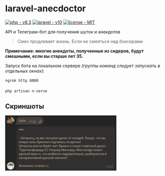# laravel-anecdoctor

<p>
    <a href="https://www.php.net/"><img src="https://img.shields.io/static/v1?label=php&message=v8.3&color=4f5b93" alt="php - v8.3"></a>
    <a href="https://laravel.com/"><img src="https://img.shields.io/static/v1?label=laravel&message=v10&color=f5372e" alt="laravel - v10"></a>
    <a href="https://mit-license.org/"><img src="https://img.shields.io/static/v1?label=license&message=MIT&color=green" alt="license - MIT"></a>
</p>

API и Телеграм-бот для получения шуток и анекдотов

> Смех продлевает жизнь. Если не смеяться над боксерами

**Примечание: многие анекдоты, полученные из сидеров, будут смешными, если вы старше лет 35.**

Запуск бота на локальном сервере *(группы команд следует запускать в отдельных окнах)*:

```sh
ngrok http 8000

php artisan n-serve
```

## Скриншоты

<img src="./_repo/screenshot-1.png" width="360">
